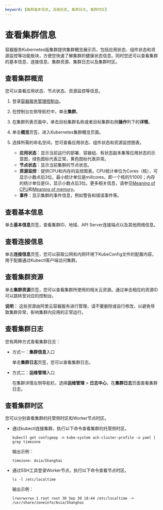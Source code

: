 ```yaml
---
keyword: [集群基本信息, 连接信息, 集群日志, 集群时区]
---
```


# 查看集群信息

容器服务Kubernetes版集群提供集群概览展示页，包括应用状态、组件状态和资源监控等功能板块，方便您快速了解集群的健康状态信息。同时您还可以查看集群的基本信息、连接信息、集群资源、集群日志以及集群时区。

## 查看集群概览

您可以查看应用状态、节点状态、资源监控等信息。

1.  登录[容器服务管理控制台](https://cs.console.aliyun.com)。

2.  在控制台左侧导航栏中，单击**集群**。

3.  在集群列表页面中，单击目标集群名称或者目标集群右侧**操作**列下的**详情**。

4.  单击**概览**页签，进入Kubernetes集群概览页面。

5.  选择所需的命名空间，您可查看应用状态、组件状态和资源监控图表。

    -   **应用状态**：显示当前运行的部署、容器组、有状态副本集等应用状态的示意图，绿色图标代表正常，黄色图标代表异常。
    -   **节点状态**：显示当前集群的节点状态。
    -   **资源监控**：提供CPU和内存的监控图表。CPU统计单位为Cores（核），可显示小数点后3位，最小统计单位是millcores，即一个核的1/1000；内存的统计单位是Gi，显示小数点后3位。更多相关信息，请参见[Meaning of CPU](https://kubernetes.io/docs/concepts/configuration/manage-compute-resources-container/#meaning-of-cpu)和[Meaning of memory](https://kubernetes.io/docs/concepts/configuration/manage-compute-resources-container/#meaning-of-memory)。
    -   **事件**：显示集群的事件信息，例如警告和错误事件等。

## 查看基本信息

单击**基本信息**页签，查看集群ID、地域、API Server连接端点以及其他网络信息。

## 查看连接信息

单击**连接信息**页签，您可以获取公网和内网环境下KubeConfig文件的配置内容，用于配置通过Kubectl客户端访问集群。

## 查看集群资源

单击**集群资源**页签，您可以查看集群所使用的相关云资源。通过单击相应的资源ID可以跳转至对应的控制台。

**说明：** 这些资源由阿里云容器服务进行管理，请不要删除或自行修改，以避免导致集群异常，影响集群内应用的正常运行。

## 查看集群日志

您有两种方式查看集群日志：

-   方式一：**集群信息**入口

    单击**集群日志**页签，您可以查看集群日志。

-   方式二：**运维管理**入口

    在集群详情左侧导航栏，选择**运维管理** \> **日志中心**，在**集群日志**页面查看集群日志。


## 查看集群时区

您可以分别查看集群的托管侧时区和Worker节点时区。

-   通过kubectl连接集群，执行以下命令查看集群的托管侧时区。

    ```
    kubectl get configmap -n kube-system ack-cluster-profile -o yaml | grep timezone
    ```

    输出示例：

    ```
    timezone: Asia/Shanghai
    ```

-   通过SSH工具登录Worker节点，执行以下命令查看节点时区。

    ```
    ls -l /etc/localtime
    ```

    输出示例：

    ```
    lrwxrwxrwx 1 root root 30 Sep 30 18:44 /etc/localtime -> /usr/share/zoneinfo/Asia/Shanghai
    ```


